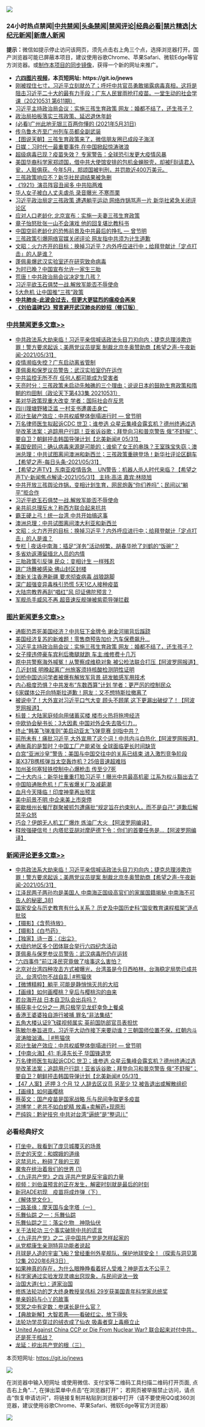 ![](https://raw.githubusercontent.com/fqnews/bnews/master/64photo/fqnews-qr.jpg)

<div id="tt">
<h3>24小时热点禁闻|<a href="#%E4%B8%AD%E5%85%B1%E7%A6%81%E9%97%BB%E6%9B%B4%E5%A4%9A%E6%96%87%E7%AB%A0">中共禁闻</a>|<a href="#%E5%9B%BE%E7%89%87%E6%96%B0%E9%97%BB%E6%9B%B4%E5%A4%9A%E6%96%87%E7%AB%A0">头条禁闻</a>|<a href="#%E6%96%B0%E9%97%BB%E8%AF%84%E8%AE%BA%E6%9B%B4%E5%A4%9A%E6%96%87%E7%AB%A0">禁闻评论|<a href="#%E5%BF%85%E7%9C%8B%E7%BB%8F%E5%85%B8%E5%A5%BD%E6%96%87">经典必看|<a href="/video.md#%E7%A6%81%E7%89%87%E7%B2%BE%E9%80%89">禁片精选</a>|<a href="https://github.com/fqnews/djy/blob/master/gb/nf1351518.md#1">大纪元新闻</a>|<a href="https://github.com/fqnews/ntdtv/blob/master/gb/prog204.md#1">新唐人新闻</a></h3>
<div><b>提示：</b>微信如提示停止访问该网页，须先点击右上角三个点，选择浏览器打开。国产浏览器可能已屏蔽本项目，建议使用谷歌Chrome、苹果Safari、微软Edge等官方浏览器。或<a href="https://github.com/fqnews/bnews/blob/master/%E5%88%B6%E4%BD%9Cgit%E7%A6%81%E9%97%BB%E9%95%9C%E5%83%8F.md">制作本项目的同步镜像</a>，获得一个新的网址来推广。</div>
<ul>
<li><b><a href="http://d1.bdrive.tk/64.mp4" target="_blank">六四图片视频</a>，本页短网址: https://git.io/jnews</b></li>
<li><a href="/bannedvideo/20210531/1557212.md">刚被捏住七寸，习近平立刻就怂了；呼吁中共官员勇敢揭露病毒真相，这将是阻击习近平二十大的最有力手段；广东人民冒雨抢打疫苗。一堂生动的社会学课（20210531 第611期）</a></li>
<li><a href="/topimagenews/20210531/1557253.md">习近平主持政治局会议：实施三孩生育政策 网友：婚都不结了，还生孩子？</a></li>
<li><a href="/ssgc/20210531/1557224.md">政治局拍板落实三孩政策、延迟退休年龄</a></li>
<li><a href="/bannedvideo/20210531/1557255.md">(必看)广州此地无银三百两你懂的 (2021年5月31日)</a></li>
<li><a href="/cbnews/20210531/1557397.md">传乌鲁木齐至广州列车员都全副武装</a></li>
<li><a href="/baitai/20210531/1557353.md">【图说天朝】三孩生育政策来了，微信朋友圈已成段子海洋</a></li>
<li><a href="/cbnews/20210601/1557531.md">日媒：习时代一最重要事件 在中国掀起惊涛骇浪</a></li>
<li><a href="/comments/20210601/1557521.md">超级病毒已现？疫苗失效？ 专家警告：全球恐引发更大疫情风暴</a></li>
<li><a href="/comments/20210531/1557354.md">美国华裔科学家郑颂国，借中共大使馆安排的包机金蝉脱壳，却被FBI请君入瓮，人赃俱获。今年5月，郑颂国被判刑，并罚款近400万美元。</a></li>
<li><a href="/cbnews/20210531/1557449.md">三孩政策响应不？新华社民调结果被急删</a></li>
<li><a href="/cbnews/20210531/1557295.md">《1921》演员阵容丑闻多 中共陷两难</a></li>
<li><a href="/cnnews/20210601/1557613.md">华人女子被白人丈夫虐杀 录音曝光 不寒而栗</a></li>
<li><a href="/comments/20210601/1557555.md">习近平政治局定三孩政策 遭遇躺平运动 网络炸锅骂声一片 新华社紧急关闭评论区</a></li>
<li><a href="/cbnews/20210531/1557230.md">应对人口老龄化 北京宣布：实施一夫妻三孩生育政策</a></li>
<li><a href="/yule/20210601/1557597.md">章子怡怒批张一山不会演戏 他的回复堪比教科书</a></li>
<li><a href="/comments/20210531/1557143.md">中国空前老龄化的恐怖前景及中共最后的挣扎 — 曾节明</a></li>
<li><a href="/cbnews/20210601/1557529.md">三孩政策引爆网络官媒关闭评论 网友指中共须为计生道歉</a></li>
<li><a href="/cbnews/20210601/1557663.md">文昭：火力齐开的目标：换掉习近平？内外呼应进行中；给拜登献计「定点打击」的人是谁？</a></li>
<li><a href="/cbnews/20210531/1557170.md">蓬佩奥爆武汉实验室还在研究致命病毒</a></li>
<li><a href="/headline/20210531/1557272.md">为时已晚？中国宣布允许一家生三胎</a></li>
<li><a href="/cnnews/20210601/1557617.md">荒唐！中共政治局会议决定生几孩？</a></li>
<li><a href="/comments/20210601/1557675.md">习近平欲玉石俱焚一战.解放军能否不辱使命</a></li>
<li><a href="/cbnews/20210601/1557500.md">5大危机 让中国推“三孩”政策</a></li>
<li><b><a href="/comments/20200211/1275071.md" target="_blank">中共肺炎-此波会过去，但更大更猛烈的瘟疫会再来</a></b></li>
<li><b><a href="/comments/20200207/1272816.md" target="_blank">《刘伯温碑记》预言避开武汉肺炎的妙招（修订版）</a></b></li>
</ul>
</div>

<div class="catlist">
<h3><a href="/cbnews/" target="_blank">中共禁闻</a><span><a href="/cbnews/" target="_blank" rel="nofollow">更多文章>></a></span></h3>
<ul>
<li><a href="/comments/20210601/1557831.md" target="_blank">中共政法系大劫来临！习近平亲信喊话政法头目刀刃向内；捷克总理涉欺诈罪！警方要求起诉；美两党议员提案 制裁北京冬奥赞助商【希望之声-午夜新闻-2021/05/31】</a></li>
<li><a href="/cbnews/20210601/1557811.md" target="_blank">疫情濒临失控？广东启动离省管制</a></li>
<li><a href="/cbnews/20210601/1557792.md" target="_blank">蓬佩奥和保罗议员警告：武汉实验室仍在运作</a></li>
<li><a href="/cbnews/20210601/1557791.md" target="_blank">中共监控无所不在 任何人都可能成为受害者</a></li>
<li><a href="/cbnews/20210601/1557790.md" target="_blank">天亮时分：三孩政策未启动先触礁的三个理由；说说日本的鼓励生育政策和隋朝的均田制（政论天下第433集 20210531）</a></li>
<li><a href="/cbnews/20210601/1557774.md" target="_blank">美对华政策现重大改变 学者：国际社会在反思</a></li>
<li><a href="/cbnews/20210601/1557773.md" target="_blank">四川理塘野猪泛滥 一村支书遭袭击身亡</a></li>
<li><a href="/comments/20210601/1557770.md" target="_blank">邓计生破产效应：中共权威整体倒塌进行时 — 曾节明</a></li>
<li><a href="/comments/20210601/1557757.md" target="_blank">万名律师医生拟起诉CDC 世卫；谁参选 众星云集峰会露玄机？德州终通过选举改革法案；追踪用户行踪！亚省诉谷歌；拜登向习和普京警告  俄“不舒服”；要自卫？朝鲜抨击韩国导弹计划【北美新闻# 05/31】</a></li>
<li><a href="/comments/20210601/1557706.md" target="_blank">美国安顾问：确认病毒来源是可能的；谁偷了女王的串珠？王室珠宝失窃；澳洲总理：中共试图离间澳洲和新西兰；三孩政策重磅登场！新华社评论区翻车【希望之声-每日头条-2021/05/31】</a></li>
<li><a href="/comments/20210601/1557705.md" target="_blank">【希望之声TV】东南亚疫情告急    UN警告：机器人杀人时代来临？【希望之声TV-新闻焦点解读-2021/05/31】 主持:高洁  嘉宾:林晓旭</a></li>
<li><a href="/comments/20210601/1557685.md" target="_blank">中共开放三孩舆论炸锅，变相计划生育，网民炮轰“你们养吗”；民间以“躺平”拒合作</a></li>
<li><a href="/comments/20210601/1557675.md" target="_blank">习近平欲玉石俱焚一战.解放军能否不辱使命</a></li>
<li><a href="/cbnews/20210601/1557672.md" target="_blank">亲共前总理反水？称西方联合起来抗共</a></li>
<li><a href="/cbnews/20210601/1557671.md" target="_blank">霸王硬上弓！统一台湾 中共开始搞这事</a></li>
<li><a href="/cbnews/20210601/1557664.md" target="_blank">澳洲总理：中共试图离间澳大利亚和新西兰</a></li>
<li><a href="/cbnews/20210601/1557663.md" target="_blank">文昭：火力齐开的目标：换掉习近平？内外呼应进行中；给拜登献计「定点打击」的人是谁？</a></li>
<li><a href="/cbnews/20210601/1557639.md" target="_blank">专栏 | 夜话中南海：插足“洋务”活动频繁，胡春华抢了刘鹤的“饭碗”？</a></li>
<li><a href="/cbnews/20210601/1557628.md" target="_blank">多省劝返滞留缅北人员的内情</a></li>
<li><a href="/cbnews/20210601/1557627.md" target="_blank">三胎政策引反弹 民众：变相计生 一样残忍</a></li>
<li><a href="/cbnews/20210601/1557604.md" target="_blank">跳广场舞被感染 佛山封区封楼</a></li>
<li><a href="/cbnews/20210601/1557592.md" target="_blank">澳新关注香港新疆 要求彻查病毒 战狼跳脚</a></li>
<li><a href="/cbnews/20210601/1557591.md" target="_blank">深广超强变异毒株引恐慌 5天1亿人接种疫苗</a></li>
<li><a href="/cbnews/20210601/1557590.md" target="_blank">大陆宗教界再刮“唱红”风 印证佛陀预言？</a></li>
<li><a href="/cbnews/20210601/1557543.md" target="_blank">军舰杀手威风不再 超音速反舰弹被紫菀导弹拦截</a></li>

</ul>
</div>
<div class="catlist">
<h3><a href="/topimagenews/" target="_blank">图片新闻</a><span><a href="/topimagenews/" target="_blank" rel="nofollow">更多文章>></a></span></h3>
<ul>
<li><a href="/topimagenews/20210601/1557763.md" target="_blank">通膨恐弄死美国经济？中共狂下金牌令 谢金河揭背后蹊跷</a></li>
<li><a href="/topimagenews/20210601/1557490.md" target="_blank">美国经济复苏的新难题！零售商预告加价 汽车保费飙升…</a></li>
<li><a href="/topimagenews/20210531/1557253.md" target="_blank">习近平主持政治局会议：实施三孩生育政策 网友：婚都不结了，还生孩子？</a></li>
<li><a href="/topimagenews/20210531/1557216.md" target="_blank">女子撞违停豪车宾利后撒腿就跑 车主:维修费十几万</a></li>
<li><a href="/topimagenews/20210531/1557014.md" target="_blank">原中共警察海外喊冤！从警察成维稳对象 被公检法联合打压【阿波罗网报道】</a></li>
<li><a href="/topimagenews/20210531/1556882.md" target="_blank">几近封城 明晚起离广州旅客须持核酸检测阴性证明</a></li>
<li><a href="/topimagenews/20210531/1556881.md" target="_blank">剑桥中国访问学者被爆有解放军背景 研发敏感军用技术</a></li>
<li><a href="/topimagenews/20210530/1556364.md" target="_blank">内心极度恐惧？中共发布“东数西算”计划 学者：更严厉的控制民众</a></li>
<li><a href="/topimagenews/20210529/1556157.md" target="_blank">6家媒体公开向特斯拉道歉！网友：又不想特斯拉撤离了</a></li>
<li><a href="/topimagenews/20210529/1556099.md" target="_blank">被说中了！大外宣对习近平口气大变 顾头不顾尾 这下更漏出破绽了！【阿波罗网报道】</a></li>
<li><a href="/topimagenews/20210529/1555930.md" target="_blank">标普：大陆家庭倾向用储蓄买楼 楼市火热将拖垮经济</a></li>
<li><a href="/topimagenews/20210529/1555876.md" target="_blank">中欧协会秘书长：3大因素 中国对外企失去吸引力…</a></li>
<li><a href="/topimagenews/20210529/1555852.md" target="_blank">终止“韩美飞弹准则”美启动亚太飞弹竞赛 剑指中共？</a></li>
<li><a href="/topimagenews/20210528/1555477.md" target="_blank">前所未有！痛批习近平 大外宣用了这个词！中共内斗白热化【阿波罗网报道】</a></li>
<li><a href="/topimagenews/20210528/1555148.md" target="_blank">通胀真的是暂时？中国工厂产能紧张 全球面临更长时间缺货</a></li>
<li><a href="/topimagenews/20210527/1554774.md" target="_blank">白宫“亚洲沙皇”警告：美国与中国交往中的关系已结束 进入激烈竞争阶段</a></li>
<li><a href="/topimagenews/20210527/1554539.md" target="_blank">美X37B携核弹当太空轰炸机？25倍音速超难挡</a></li>
<li><a href="/topimagenews/20210527/1554450.md" target="_blank">加州圣何塞轻铁控制中心爆枪击 传至少7死</a></li>
<li><a href="/topimagenews/20210526/1554119.md" target="_blank">二十大内斗：新华社重重打脸习近平！曝光中共最高机密 江系为权斗豁出去了</a></li>
<li><a href="/topimagenews/20210526/1554065.md" target="_blank">中国陷通胀危机！广东省爆关厂及减薪潮</a></li>
<li><a href="/topimagenews/20210526/1554015.md" target="_blank">血月今天降临！印度神童再出预言</a></li>
<li><a href="/topimagenews/20210526/1553823.md" target="_blank">美中前景不明 中企来美上市突停</a></li>
<li><a href="/topimagenews/20210526/1553805.md" target="_blank">密歇根州长餐厅群聚被抓包遭痛批“规定旨在约束别人，而不是自己” 道歉后解禁平众怒</a></li>
<li><a href="/topimagenews/20210525/1553428.md" target="_blank">巧合？伊朗无人机工厂爆炸 炼油厂大火 【阿波罗网编译】</a></li>
<li><a href="/topimagenews/20210525/1553330.md" target="_blank">释放强硬信号！内塔尼亚胡对摩萨德下令：你们的首要任务是…【阿波罗网编译】</a></li>

</ul>
</div>
<div class="catlist">
<h3><a href="/comments/" target="_blank">新闻评论</a><span><a href="/comments/" target="_blank" rel="nofollow">更多文章>></a></span></h3>
<ul>
<li><a href="/comments/20210601/1557831.md" target="_blank">中共政法系大劫来临！习近平亲信喊话政法头目刀刃向内；捷克总理涉欺诈罪！警方要求起诉；美两党议员提案 制裁北京冬奥赞助商【希望之声-午夜新闻-2021/05/31】</a></li>
<li><a href="/comments/20210601/1557830.md" target="_blank">江泽民两子两孙均是美国人 中南海正国级高官们的家属国籍揭秘 中南海不可告人的秘密_381</a></li>
<li><a href="/comments/20210601/1557825.md" target="_blank">国家安全与历史教育有什么关系？ 历史及中国历史科“国安教育课程框架”逐点批驳</a></li>
<li><a href="/comments/20210601/1557823.md" target="_blank">【摄影】《含苞待放》</a></li>
<li><a href="/comments/20210601/1557822.md" target="_blank">【摄影】《白芍药》</a></li>
<li><a href="/comments/20210601/1557821.md" target="_blank">【独家】诗一首：《出尘》</a></li>
<li><a href="/comments/20210601/1557820.md" target="_blank">大纽约地区多个团体联合举行六四纪念活动</a></li>
<li><a href="/comments/20210601/1557800.md" target="_blank">蓬佩奥与保罗参议员警告：武汉病毒所仍在运转</a></li>
<li><a href="/comments/20210601/1557799.md" target="_blank">“六四事件”前江泽民究竟做了啥事这么害怕？</a></li>
<li><a href="/comments/20210601/1557796.md" target="_blank">北京对台湾四种攻击方式被曝光，台湾虽是今日西柏林，台海稳定局势已成共识，台湾切勿不战自乱│#熊猫侠</a></li>
<li><a href="/comments/20210601/1557795.md" target="_blank">【微博精粹】躺平 可能是静悄悄灭共的大招</a></li>
<li><a href="/comments/20210601/1557788.md" target="_blank">【画缘】如何画樱桃？皇后与樱桃沟的由来</a></li>
<li><a href="/comments/20210601/1557787.md" target="_blank">若台海开战 日本自卫队会出兵吗？</a></li>
<li><a href="/comments/20210601/1557786.md" target="_blank">捕获率十亿分之一 两只极罕见龙虾幸免上餐桌</a></li>
<li><a href="/comments/20210601/1557785.md" target="_blank">香港王婆婆独自游行被捕 罪名“非法集结”</a></li>
<li><a href="/comments/20210601/1557782.md" target="_blank">五角大楼认证9飞碟视频属实 英前国防部官员表担忧</a></li>
<li><a href="/comments/20210601/1557780.md" target="_blank">陈敏尔奉旨进京，习近平大动作接下来要动谁？三朝国师位置不保，红朝内斗波涛暗汹涌。│#熊猫侠</a></li>
<li><a href="/comments/20210601/1557770.md" target="_blank">邓计生破产效应：中共权威整体倒塌进行时 — 曾节明</a></li>
<li><a href="/comments/20210601/1557766.md" target="_blank">【中南火海】41: 毛泽东长子 华国锋退党</a></li>
<li><a href="/comments/20210601/1557757.md" target="_blank">万名律师医生拟起诉CDC 世卫；谁参选 众星云集峰会露玄机？德州终通过选举改革法案；追踪用户行踪！亚省诉谷歌；拜登向习和普京警告  俄“不舒服”；要自卫？朝鲜抨击韩国导弹计划【北美新闻# 05/31】</a></li>
<li><a href="/comments/20210601/1557751.md" target="_blank">【47 人案】还押 3 个月 12 人辞去区议员 另至少 12 被告退出或解散组织</a></li>
<li><a href="/comments/20210601/1557750.md" target="_blank">【画缘】如何画樱桃</a></li>
<li><a href="/comments/20210601/1557747.md" target="_blank">蔡英文：国产疫苗是国家战略 乐与民间争取更多疫苗</a></li>
<li><a href="/comments/20210601/1557739.md" target="_blank">洪博学：老共不如白蛇精 放毒+卖解药+现原形</a></li>
<li><a href="/comments/20210601/1557738.md" target="_blank">严纯钩：黔驴技穷 中共对台湾“逼统”是“整词儿”</a></li>

</ul>
</div>

<div class="catlist">
<h3>必看经典好文</h3>
<ul>
<li><a href="/comments/20201015/1414242.md" target="_blank">打坐中，我看到了庞贝城覆灭的场景</a></li>
<li><a href="/cbnews/20190219/1083302.md" target="_blank">历史的天空：和嫦娥的道缘</a></li>
<li><a href="/yule/20210123/1473216.md" target="_blank">这禁忌片，粉碎了我的三观</a></li>
<li><a href="/topimagenews/20180519/944624.md" target="_blank">魔鬼在统治着我们的世界 (1)</a></li>
<li><a href="/bookonline/20131116/201053.md" target="_blank">《九评共产党》之四 评共产党是反宇宙的力量</a></li>
<li><a href="/comments/20200628/1351782.md" target="_blank">视频：刘伯温预言的正在发生，解密时刻就是最后的时刻</a></li>
<li><a href="/headline/20200908/1392940.md" target="_blank">新冠ADE初现　疫苗将成炸弹（下）</a></li>
<li><a href="/bookwiki/20130610/138400.md" target="_blank">《解体党文化》</a></li>
<li><a href="/tculture/20160806/568214.md" target="_blank">一路圣缘：摩天国与金字塔（一）</a></li>
<li><a href="/tculture/20170710/789533.md" target="_blank">乐舞仙踪 之一：乐舞仙踪</a></li>
<li><a href="/tculture/20190101/1056889.md" target="_blank">乐舞仙踪之三：落尘化物　神隐仙伏</a></li>
<li><a href="/cbnews/20200703/1354907.md" target="_blank">关于法轮功 三个事实破除中共的谎言</a></li>
<li><a href="/bookonline/20131116/201055.md" target="_blank">《九评共产党》之二 评中国共产党是怎样起家的</a></li>
<li><a href="/comments/20210331/1516768.md" target="_blank">从党棍康生亲测特异功能者说起</a></li>
<li><a href="/comments/20200712/1359456.md" target="_blank">月球是人造的宇宙飞船？曾经重创外星舰队，保护地球安全！（探索与洞见第12集 2020年6月3日）</a></li>
<li><a href="/comments/20200623/1346844.md" target="_blank">如果神真的存在，为什么眼睁睁看着好人受难？神是否太不公平？</a></li>
<li><a href="/comments/20200921/1400587.md" target="_blank">科学家通过实验发现灵魂出窍现象，与民间说法一致</a></li>
<li><a href="/cbnews/20190424/913985.md" target="_blank">治国大道(七)：道家治国</a></li>
<li><a href="/comments/20190517/1129285.md" target="_blank">修炼法轮功的芝大终身教授吴伟标 29岁获美国青年科学家总统奖</a></li>
<li><a href="/cbnews/20210518/1548912.md" target="_blank">单亲妈妈与小丫的故事</a></li>
<li><a href="/tculture/20200812/1378929.md" target="_blank">冥冥之中有定数：参谋长是什么官？</a></li>
<li><a href="/comments/20201217/1449706.md" target="_blank">【典故新解】大智若愚——看破红尘，放下得失</a></li>
<li><a href="/comments/20210317/1506773.md" target="_blank">法轮功学员穿过的绒衣成了仙衣 吸毒者穿上毒瘾立止</a></li>
<li><a href="/comments/20200820/1451960.md" target="_blank">United Against China CCP or Die From Nuclear War? 联合起来对付中共，还是死于核战？</a></li>
<li><a href="/comments/20200929/1405201.md" target="_blank">龙延：挖出共产党的根（三）</a></li>

</ul>
</div>

本页短网址: https://git.io/jnews

![](https://raw.githubusercontent.com/fqnews/bnews/master/64photo/fqnews-qr.jpg)

在浏览器中输入短网址 或使用微信、支付宝等二维码工具扫描二维码打开页面, 点击右上角"...", 在弹出菜单中点击“在浏览器打开”； 若网页被举报禁止访问，请点击“恢复申请访问”，将链接复制并粘贴到浏览器中打开（请不要使用QQ或360浏览器，建议使用谷歌Chrome、苹果Safari、微软Edge等官方浏览器）

![](https://raw.githubusercontent.com/fqnews/bnews/master/64photo/wx.jpg)
